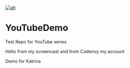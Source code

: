 [![alt](http://rawgit.com/sunix/99c0da57ec96147bfd73/raw/e3eb038a56f7b9ed635eb06f551ccb225bbf50a9/codenvy-contribute-2.svg)](https://codenvy.com/factory?id=9e2adrgyobcmn9cq)


YouTubeDemo
===========

Test Repo for YouTube series

Hello from my screencast and from Codenvy my account

Demo for Katrina

